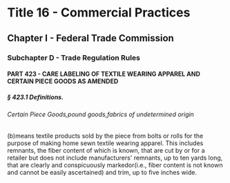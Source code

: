 
# Title 16 - Commercial Practices
## Chapter I - Federal Trade Commission
### Subchapter D - Trade Regulation Rules
#### PART 423 - CARE LABELING OF TEXTILE WEARING APPAREL AND CERTAIN PIECE GOODS AS AMENDED
##### § 423.1 Definitions.
###### Certain Piece Goods,pound goods,fabrics of undetermined origin

(b)means textile products sold by the piece from bolts or rolls for the purpose of making home sewn textile wearing apparel. This includes remnants, the fiber content of which is known, that are cut by or for a retailer but does not include manufacturers' remnants, up to ten yards long, that are clearly and conspicuously markedor(i.e., fiber content is not known and cannot be easily ascertained) and trim, up to five inches wide.

